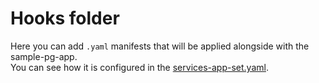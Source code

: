 # Hooks folder

Here you can add `.yaml` manifests that will be applied alongside with the sample-pg-app.  
You can see how it is configured in the [services-app-set.yaml](apps/app-sets/services-app-set.yaml).
